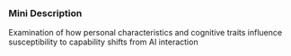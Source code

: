 ### Mini Description

Examination of how personal characteristics and cognitive traits influence susceptibility to capability shifts from AI interaction
